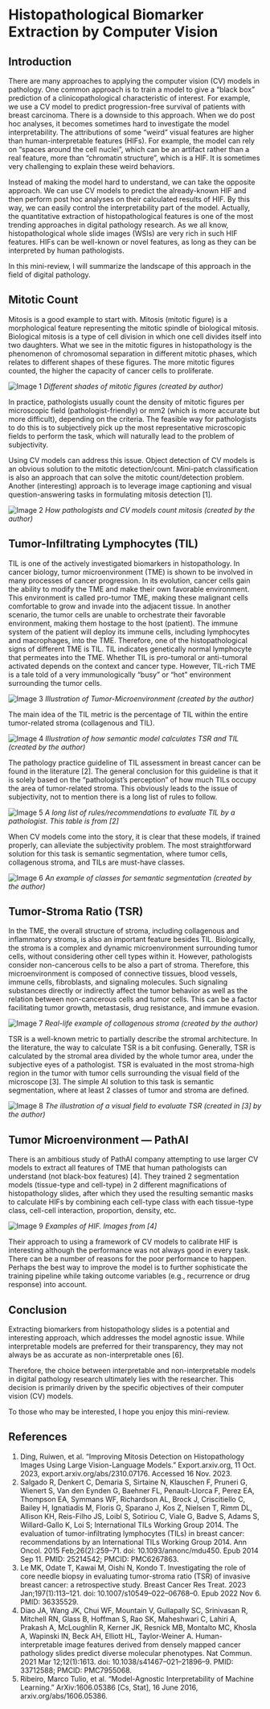 # Histopathological Biomarker Extraction by Computer Vision

## Introduction
There are many approaches to applying the computer vision (CV) models in pathology. One common approach is to train a model to give a “black box” prediction of a clinicopathological characteristic of interest. For example, we use a CV model to predict progression-free survival of patients with breast carcinoma. There is a downside to this approach. When we do post hoc analyses, it becomes sometimes hard to investigate the model interpretability. The attributions of some “weird” visual features are higher than human-interpretable features (HIFs). For example, the model can rely on “spaces around the cell nuclei”, which can be an artifact rather than a real feature, more than “chromatin structure”, which is a HIF. It is sometimes very challenging to explain these weird behaviors.

Instead of making the model hard to understand, we can take the opposite approach. We can use CV models to predict the already-known HIF and then perform post hoc analyses on their calculated results of HIF. By this way, we can easily control the interpretability part of the model. Actually, the quantitative extraction of histopathological features is one of the most trending approaches in digital pathology research. As we all know, histopathological whole slide images (WSIs) are very rich in such HIF features. HIFs can be well-known or novel features, as long as they can be interpreted by human pathologists.

In this mini-review, I will summarize the landscape of this approach in the field of digital pathology.

## Mitotic Count

Mitosis is a good example to start with. Mitosis (mitotic figure) is a morphological feature representing the mitotic spindle of biological mitosis. Biological mitosis is a type of cell division in which one cell divides itself into two daughters. What we see in the mitotic figures in histopathology is the phenomenon of chromosomal separation in different mitotic phases, which relates to different shapes of these figures. The more mitotic figures counted, the higher the capacity of cancer cells to proliferate.

![Image 1](/img/post7_image1.webp)
*Different shades of mitotic figures (created by author)*

In practice, pathologists usually count the density of mitotic figures per microscopic field (pathologist-friendly) or mm2 (which is more accurate but more difficult), depending on the criteria. The feasible way for pathologists to do this is to subjectively pick up the most representative microscopic fields to perform the task, which will naturally lead to the problem of subjectivity.

Using CV models can address this issue. Object detection of CV models is an obvious solution to the mitotic detection/count. Mini-patch classification is also an approach that can solve the mitotic count/detection problem. Another (interesting) approach is to leverage image captioning and visual question-answering tasks in formulating mitosis detection [1].

![Image 2](/img/post7_image2.webp)
*How pathologists and CV models count mitosis (created by the author)*

## Tumor-Infiltrating Lymphocytes (TIL)

TIL is one of the actively investigated biomarkers in histopathology. In cancer biology, tumor microenvironment (TME) is shown to be involved in many processes of cancer progression. In its evolution, cancer cells gain the ability to modify the TME and make their own favorable environment. This environment is called pro-tumor TME, making these malignant cells comfortable to grow and invade into the adjacent tissue. In another scenario, the tumor cells are unable to orchestrate their favorable environment, making them hostage to the host (patient). The immune system of the patient will deploy its immune cells, including lymphocytes and macrophages, into the TME. Therefore, one of the histopathological signs of different TME is TIL. TIL indicates genetically normal lymphocyte that permeates into the TME. Whether TIL is pro-tumoral or anti-tumoral activated depends on the context and cancer type. However, TIL-rich TME is a tale told of a very immunologically “busy” or “hot” environment surrounding the tumor cells.

![Image 3](/img/post7_image3.webp)
*Illustration of Tumor-Microenvironment (created by the author)*

The main idea of the TIL metric is the percentage of TIL within the entire tumor-related stroma (collagenous and TIL).

![Image 4](/img/post7_image4.webp)
*Illustration of how semantic model calculates TSR and TIL (created by the author)*

The pathology practice guideline of TIL assessment in breast cancer can be found in the literature [2]. The general conclusion for this guideline is that it is solely based on the “pathologist’s perception” of how much TILs occupy the area of tumor-related stroma. This obviously leads to the issue of subjectivity, not to mention there is a long list of rules to follow.

![Image 5](/img/post7_image5.webp)
*A long list of rules/recommendations to evaluate TIL by a pathologist. This table is from [2]*

When CV models come into the story, it is clear that these models, if trained properly, can alleviate the subjectivity problem. The most straightforward solution for this task is semantic segmentation, where tumor cells, collagenous stroma, and TILs are must-have classes.

![Image 6](/img/post7_image6.webp)
*An example of classes for semantic segmentation (created by the author)*

## Tumor-Stroma Ratio (TSR)

In the TME, the overall structure of stroma, including collagenous and inflammatory stroma, is also an important feature besides TIL. Biologically, the stroma is a complex and dynamic microenvironment surrounding tumor cells, without considering other cell types within it. However, pathologists consider non-cancerous cells to be also a part of stroma. Therefore, this microenvironment is composed of connective tissues, blood vessels, immune cells, fibroblasts, and signaling molecules. Such signaling substances directly or indirectly affect the tumor behavior as well as the relation between non-cancerous cells and tumor cells. This can be a factor facilitating tumor growth, metastasis, drug resistance, and immune evasion.

![Image 7](/img/post7_image7.webp)
*Real-life example of collagenous stroma (created by the author)*

TSR is a well-known metric to partially describe the stromal architecture. In the literature, the way to calculate TSR is a bit confusing. Generally, TSR is calculated by the stromal area divided by the whole tumor area, under the subjective eyes of a pathologist. TSR is evaluated in the most stroma-high region in the tumor with tumor cells surrounding the visual field of the microscope [3]. The simple AI solution to this task is semantic segmentation, where at least 2 classes of tumor and stroma are defined.

![Image 8](/img/post7_image8.webp)
*The illustration of a visual field to evaluate TSR (created in [3] by the author)*

## Tumor Microenvironment — PathAI

There is an ambitious study of PathAI company attempting to use larger CV models to extract all features of TME that human pathologists can understand (not black-box features) [4]. They trained 2 segmentation models (tissue-type and cell-type) in 2 different magnifications of histopathology slides, after which they used the resulting semantic masks to calculate HIFs by combining each cell-type class with each tissue-type class, cell-cell interaction, proportion, density, etc.

![Image 9](/img/post7_image9.webp)
*Examples of HIF. Images from [4]*

Their approach to using a framework of CV models to calibrate HIF is interesting although the performance was not always good in every task. There can be a number of reasons for the poor performance to happen. Perhaps the best way to improve the model is to further sophisticate the training pipeline while taking outcome variables (e.g., recurrence or drug response) into account.

## Conclusion

Extracting biomarkers from histopathology slides is a potential and interesting approach, which addresses the model agnostic issue. While interpretable models are preferred for their transparency, they may not always be as accurate as non-interpretable ones [6].

Therefore, the choice between interpretable and non-interpretable models in digital pathology research ultimately lies with the researcher. This decision is primarily driven by the specific objectives of their computer vision (CV) models.

To those who may be interested, I hope you enjoy this mini-review.

## References

1. Ding, Ruiwen, et al. “Improving Mitosis Detection on Histopathology Images Using Large Vision-Language Models.” Export.arxiv.org, 11 Oct. 2023, export.arxiv.org/abs/2310.07176. Accessed 16 Nov. 2023.
2. Salgado R, Denkert C, Demaria S, Sirtaine N, Klauschen F, Pruneri G, Wienert S, Van den Eynden G, Baehner FL, Penault-Llorca F, Perez EA, Thompson EA, Symmans WF, Richardson AL, Brock J, Criscitiello C, Bailey H, Ignatiadis M, Floris G, Sparano J, Kos Z, Nielsen T, Rimm DL, Allison KH, Reis-Filho JS, Loibl S, Sotiriou C, Viale G, Badve S, Adams S, Willard-Gallo K, Loi S; International TILs Working Group 2014. The evaluation of tumor-infiltrating lymphocytes (TILs) in breast cancer: recommendations by an International TILs Working Group 2014. Ann Oncol. 2015 Feb;26(2):259–71. doi: 10.1093/annonc/mdu450. Epub 2014 Sep 11. PMID: 25214542; PMCID: PMC6267863.
3. Le MK, Odate T, Kawai M, Oishi N, Kondo T. Investigating the role of core needle biopsy in evaluating tumor-stroma ratio (TSR) of invasive breast cancer: a retrospective study. Breast Cancer Res Treat. 2023 Jan;197(1):113–121. doi: 10.1007/s10549–022–06768–0. Epub 2022 Nov 6. PMID: 36335529.
4. Diao JA, Wang JK, Chui WF, Mountain V, Gullapally SC, Srinivasan R, Mitchell RN, Glass B, Hoffman S, Rao SK, Maheshwari C, Lahiri A, Prakash A, McLoughlin R, Kerner JK, Resnick MB, Montalto MC, Khosla A, Wapinski IN, Beck AH, Elliott HL, Taylor-Weiner A. Human-interpretable image features derived from densely mapped cancer pathology slides predict diverse molecular phenotypes. Nat Commun. 2021 Mar 12;12(1):1613. doi: 10.1038/s41467–021–21896–9. PMID: 33712588; PMCID: PMC7955068.
5. Ribeiro, Marco Tulio, et al. “Model-Agnostic Interpretability of Machine Learning.” ArXiv:1606.05386 [Cs, Stat], 16 June 2016, arxiv.org/abs/1606.05386.
